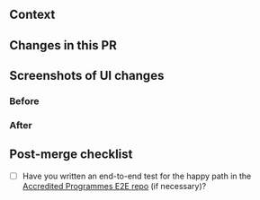 ## Context

<!-- Is there a Trello ticket you can link to? -->
<!-- Do you need to add any environment variables? -->
<!-- Is an ADR required? An ADR should be added if this PR introduces a change to the architecture. -->

## Changes in this PR

## Screenshots of UI changes

### Before

### After

## Post-merge checklist

- [ ] Have you written an end-to-end test for the happy path in the [Accredited
  Programmes E2E
  repo](https://github.com/ministryofjustice/hmpps-accredited-programmes-e2e)
  (if necessary)?
